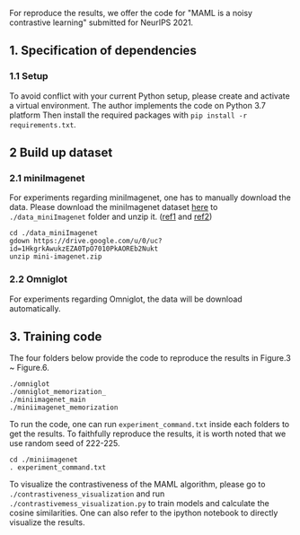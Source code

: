 For reproduce the results, we offer the code for "MAML is a noisy contrastive learning" submitted for NeurIPS 2021.

## 1. Specification of dependencies

### 1.1 Setup
To avoid conflict with your current Python setup, please create and activate a virtual environment. The author implements the code on Python 3.7 platform
Then install the required packages with ```pip install -r requirements.txt```.

## 2 Build up dataset

### 2.1 miniImagenet
For experiments regarding miniImagenet, one has to manually download the data.
Please download the miniImagenet dataset [here](https://drive.google.com/open?id=1HkgrkAwukzEZA0TpO7010PkAOREb2Nuk) to `./data_miniImagenet` folder and unzip it. 
([ref1](https://github.com/dragen1860/MAML-Pytorch) and [ref2](https://github.com/dragen1860/LearningToCompare-Pytorch/issues/4))

```
cd ./data_miniImagenet
gdown https://drive.google.com/u/0/uc?id=1HkgrkAwukzEZA0TpO7010PkAOREb2Nukt
unzip mini-imagenet.zip
```

### 2.2 Omniglot
For experiments regarding Omniglot, the data will be download automatically.

## 3. Training code
The four folders below provide the code to reproduce the results in Figure.3 ~ Figure.6.
```
./omniglot
./omniglot_memorization_
./miniimagenet_main
./miniimagenet_memorization
```
To run the code, one can run ```experiment_command.txt``` inside each folders to get the results. To faithfully reproduce the results, it is worth noted that we use random seed of 222-225.
```
cd ./miniimagenet
. experiment_command.txt
```

To visualize the contrastiveness of the MAML algorithm, please go to ```./contrastiveness_visualization``` and run ```./contrastivemess_visualization.py``` to train models and calculate the cosine similarities. One can also refer to the ipython notebook to directly visualize the results.
